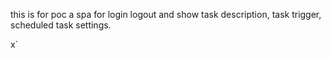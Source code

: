 this is for poc a spa for login logout and show task description, task trigger, scheduled task settings.

x`